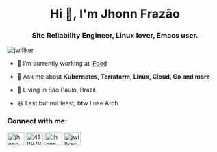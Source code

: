 <h1 align="center">Hi 👋, I'm Jhonn Frazão</h1>
<h3 align="center">Site Reliability Engineer, Linux lover, Emacs user.</h3>

<p align="left"> <img src="https://komarev.com/ghpvc/?username=jwillker&label=Profile%20views&color=0e75b6&style=flat" alt="jwillker" /> </p>


- 🔭 I’m currently working at [iFood](https://www.ifood.com.br/)

- 💬 Ask me about **Kubernetes, Terraform, Linux, Cloud, Go and more**

- 🌇 Living in São Paulo, Brazil

- 😆 Last but not least, btw I use Arch

<h3 align="left">Connect with me:</h3>
<p align="left">
<a href="https://linkedin.com/in/jhonnwillker" target="blank"><img align="center" src="https://upload.wikimedia.org/wikipedia/commons/f/f8/LinkedIn_icon_circle.svg" alt="jhonnwillker" height="30" width="40" /></a>
<a href="https://stackoverflow.com/users/4109788" target="blank"><img align="center" src="https://raw.githubusercontent.com/rahuldkjain/github-profile-readme-generator/master/src/images/icons/Social/stack-overflow.svg" alt="4109788" height="30" width="40" /></a>
<a href="https://keybase.io/jhonn" target="blank"><img align="center" src="https://upload.wikimedia.org/wikipedia/commons/b/bb/Keybase_logo_official.svg" alt="jhonn" height="30" width="40" /></a>
<a href="https://gitlab.com/jwillker" target="blank"><img align="center" src="https://cdn.worldvectorlogo.com/logos/gitlab.svg" alt="jwillker" height="30" width="40" /></a>
</p>


